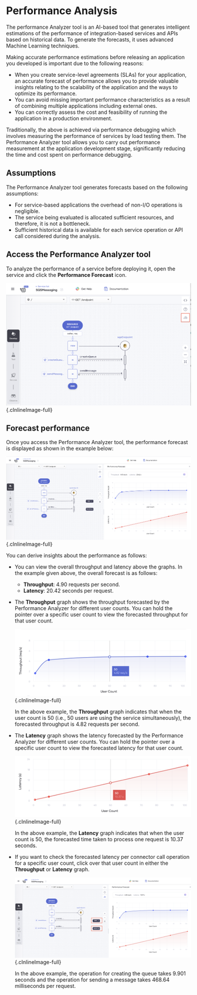 # Performance Analysis

The performance Analyzer tool is an AI-based tool that generates intelligent estimations of the performance of integration-based services and APIs based on historical data. To generate the forecasts, it uses advanced Machine Learning techniques.

Making accurate performance estimations before releasing an application you developed is important due to the following reasons:

- When you create service-level agreements (SLAs) for your application, an accurate forecast of performance allows you to provide valuable insights relating to the scalability of the application and the ways to optimize its performance.
- You can avoid missing important performance characteristics as a result of combining multiple applications including external ones.
- You can correctly assess the cost and feasibility of running the application in a production environment.

Traditionally, the above is achieved via performance debugging which involves measuring the performance of services by load testing them. The Performance Analyzer tool allows you to carry out performance measurement at the application development stage, significantly reducing the time and cost spent on performance debugging.

## Assumptions

The Performance Analyzer tool generates forecasts based on the following assumptions:

- For service-based applications the overhead of non-I/O operations is negligible.
- The service being evaluated is allocated sufficient resources, and therefore, it is not a bottleneck.
- Sufficient historical data is available for each service operation or API call considered during the analysis.

## Access the Performance Analyzer tool

To analyze the performance of a service before deploying it, open the service and click the **Performance Forecast** icon. 

![Access tool](../assets/img/perf-analyzer/access-perf-analyzer-tool.png){.cInlineImage-full}

## Forecast performance

Once you access the Performance Analyzer tool, the performance forecast is displayed as shown in the example below:

![Performance forecast](../assets/img/perf-analyzer/performance-forecast.png){.cInlineImage-full}

You can derive insights about the performance as follows:

- You can view the overall throughput and latency above the graphs. In the example given above, the overall forecast is as follows:

    - **Throughput**: 4.90 requests per second.
    - **Latency**: 20.42 seconds per request.

- The **Throughput** graph shows the throughput forecasted by the Performance Analyzer for different user counts. You can hold the pointer over a specific user count to view the forecasted throughput for that user count.

    ![Throughput forecast](../assets/img/perf-analyzer/throughput-forecast.png){.cInlineImage-full}
    
    In the above example, the **Throughput** graph indicates that when the user count is 50 (i.e., 50 users are using the service simultaneously), the forecasted throughput is 4.82 requests per second.
    
- The **Latency** graph shows the latency forecasted by the Performance Analyzer for different user counts. You can hold the pointer over a specific user count to view the forecasted latency for that user count.

    ![Latency forecast](../assets/img/perf-analyzer/latency-forecast.png){.cInlineImage-full}
    
    In the above example, the **Latency** graph indicates that when the user count is 50, the forecasted time taken to process one request is 10.37 seconds.
    
- If you want to check the forecasted latency per connector call operation for a specific user count, click over that user count in either the **Throughput** or **Latency** graph.

    ![Latency per connector forecast](../assets/img/perf-analyzer/latency-per-connector-forecast.png){.cInlineImage-full}
    
    In the above example, the operation for creating the queue takes 9.901 seconds and the operation for sending a message takes 468.64 milliseconds per request.
